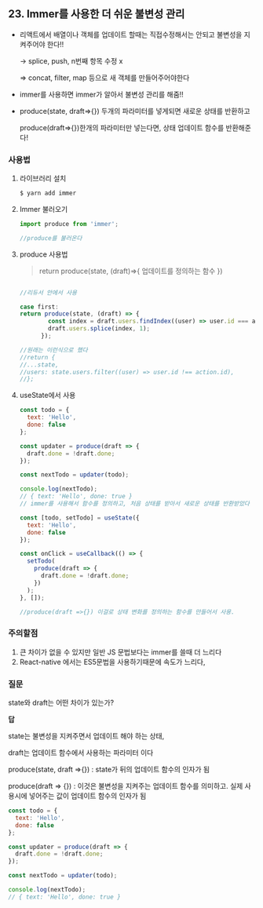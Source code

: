 ## 23. Immer를 사용한 더 쉬운 불변성 관리

- 리액트에서 배열이나 객체를 업데이트 할때는 직접수정해서는 안되고 불변성을 지켜주어야 한다!!

    → splice, push, n번째 항목 수정 x

    ⇒ concat, filter, map 등으로 새 객체를 만들어주어야한다

- immer를 사용하면 immer가 알아서 불변성 관리를 해줌!!

- produce(state, draft⇒{}) 두개의 파라미터를 넣게되면 새로운 상태를 반환하고

    produce(draft⇒{})한개의 파라미터만 넣는다면, 상태 업데이트 함수를 반환해준다!

### 사용법

1. 라이브러리 설치

    ```jsx
    $ yarn add immer
    ```

2. Immer 불러오기

    ```jsx
    import produce from 'immer';

    //produce를 불러온다
    ```

3. produce 사용법

    > return produce(state, (draft)⇒{ 업데이트를 정의하는 함수 })

    ```jsx

    //리듀서 안에서 사용

    case first:
    return produce(state, (draft) => {
            const index = draft.users.findIndex((user) => user.id === action.id);
            draft.users.splice(index, 1);
          });

    //원래는 이런식으로 했다
    //return {
    //...state,
    //users: state.users.filter((user) => user.id !== action.id),
    //};

    ```

4. useState에서 사용

    ```jsx
    const todo = {
      text: 'Hello',
      done: false
    };

    const updater = produce(draft => {
      draft.done = !draft.done;
    });

    const nextTodo = updater(todo);

    console.log(nextTodo);
    // { text: 'Hello', done: true }
    // immer를 사용해서 함수를 정의하고, 처음 상태를 받아서 새로운 상태를 반환받았다

    const [todo, setTodo] = useState({
      text: 'Hello',
      done: false
    });

    const onClick = useCallback(() => {
      setTodo(
        produce(draft => {
          draft.done = !draft.done;
        })
      );
    }, []);

    //produce(draft =>{}) 이걸로 상태 변화를 정의하는 함수를 만들어서 사용.
    ```

### 주의할점

1. 큰 차이가 없을 수 있지만 일반 JS 문법보다는 immer를 쓸때 더 느리다
2. React-native 에서는 ES5문법을 사용하기때문에 속도가 느리다,

### 질문

state와 draft는 어떤 차이가 있는가?

**답**

state는 불변성을 지켜주면서 업데이트 해야 하는 상태,

draft는 업데이트 함수에서 사용하는 파라미터 이다

produce(state, draft ⇒{}) : state가 뒤의 업데이트 함수의 인자가 됨

produce(draft ⇒ {}) : 이것은 불변성을 지켜주는 업데이트 함수를 의미하고. 실제 사용시에 넣어주는 값이 업데이트 함수의 인자가 됨

```jsx
const todo = {
  text: 'Hello',
  done: false
};

const updater = produce(draft => {
  draft.done = !draft.done;
});

const nextTodo = updater(todo);

console.log(nextTodo);
// { text: 'Hello', done: true }
```